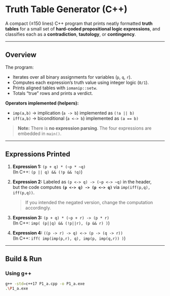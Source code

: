 # Truth Table Generator (C++)

A compact (≤150 lines) C++ program that prints neatly formatted **truth tables** for a small set of **hard-coded propositional logic expressions**, and classifies each as a **contradiction**, **tautology**, or **contingency**.

---

## Overview

The program:
- Iterates over all binary assignments for variables (`p`, `q`, `r`).
- Computes each expression’s truth value using integer logic (`0/1`).
- Prints aligned tables with `iomanip::setw`.
- Totals “true” rows and prints a verdict.

**Operators implemented (helpers):**
- `imp(a,b)` → implication (`a -> b`) implemented as `(!a || b)`
- `iff(a,b)` → biconditional (`a <-> b`) implemented as `(a == b)`

> **Note:** There is **no expression parsing**. The four expressions are embedded in `main()`.

---

## Expressions Printed

1. **Expression 1:** `(p + q) * (~p * ~q)`  
   (In C++: `(p || q) && (!p && !q)`)

2. **Expression 2:** Labeled as `(p <-> q) -> (~p <-> ~q)` in the header,  
   but the code computes **`(p <-> q) -> (p <-> q)`** via `imp(iff(p,q), iff(p,q))`.  
   > If you intended the negated version, change the computation accordingly.

3. **Expression 3:** `(p + q) * (~p + r) -> (p * r)`  
   (In C++: `imp( (p||q) && (!p||r), (p && r) )`)

4. **Expression 4:** `((p -> r) -> q) <-> (p -> (q -> r))`  
   (In C++: `iff( imp(imp(p,r), q), imp(p, imp(q,r)) )`)

---

## Build & Run

### Using g++
```bash
g++ -std=c++17 P1_a.cpp -o P1_a.exe
.\P1_a.exe
